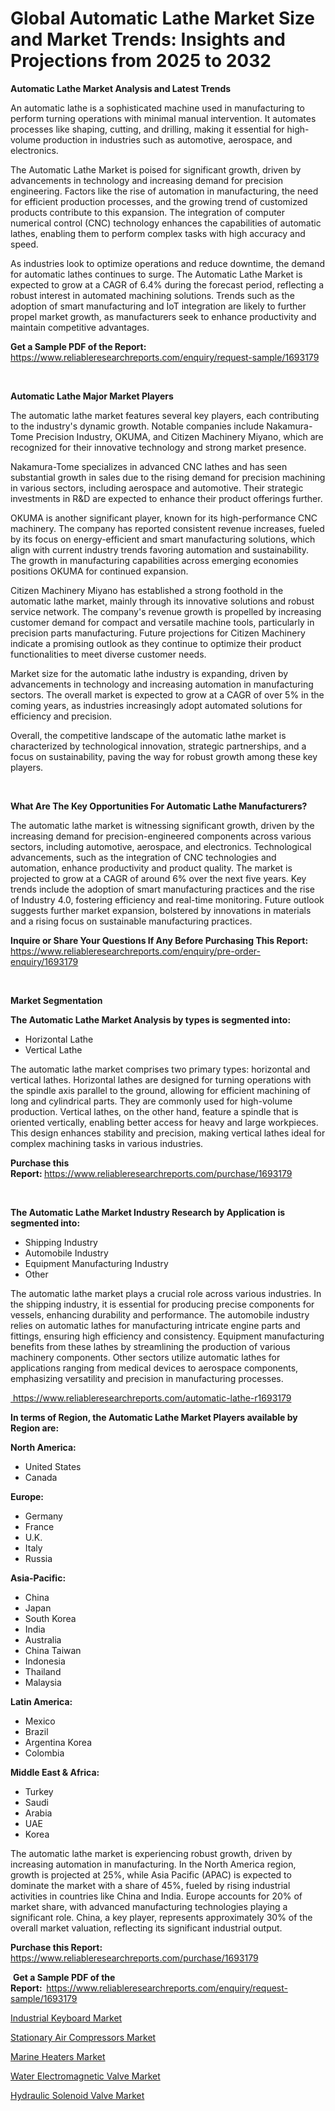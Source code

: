 <p><h1>Global Automatic Lathe Market Size and Market Trends: Insights and Projections from 2025 to 2032</h1></p><p><strong>Automatic Lathe Market Analysis and Latest Trends</strong></p>
<p><p>An automatic lathe is a sophisticated machine used in manufacturing to perform turning operations with minimal manual intervention. It automates processes like shaping, cutting, and drilling, making it essential for high-volume production in industries such as automotive, aerospace, and electronics.</p><p>The Automatic Lathe Market is poised for significant growth, driven by advancements in technology and increasing demand for precision engineering. Factors like the rise of automation in manufacturing, the need for efficient production processes, and the growing trend of customized products contribute to this expansion. The integration of computer numerical control (CNC) technology enhances the capabilities of automatic lathes, enabling them to perform complex tasks with high accuracy and speed.</p><p>As industries look to optimize operations and reduce downtime, the demand for automatic lathes continues to surge. The Automatic Lathe Market is expected to grow at a CAGR of 6.4% during the forecast period, reflecting a robust interest in automated machining solutions. Trends such as the adoption of smart manufacturing and IoT integration are likely to further propel market growth, as manufacturers seek to enhance productivity and maintain competitive advantages.</p></p>
<p><strong>Get a Sample PDF of the Report:&nbsp;</strong> <a href="https://www.reliableresearchreports.com/enquiry/request-sample/1693179?utm_campaign=8&utm_medium=2&utm_source=Github&utm_content=ia&utm_term=20022025&utm_id=automatic-lathe">https://www.reliableresearchreports.com/enquiry/request-sample/1693179</a></p>
<p>&nbsp;</p>
<p><strong>Automatic Lathe Major Market Players</strong></p>
<p><p>The automatic lathe market features several key players, each contributing to the industry's dynamic growth. Notable companies include Nakamura-Tome Precision Industry, OKUMA, and Citizen Machinery Miyano, which are recognized for their innovative technology and strong market presence.</p><p>Nakamura-Tome specializes in advanced CNC lathes and has seen substantial growth in sales due to the rising demand for precision machining in various sectors, including aerospace and automotive. Their strategic investments in R&D are expected to enhance their product offerings further.</p><p>OKUMA is another significant player, known for its high-performance CNC machinery. The company has reported consistent revenue increases, fueled by its focus on energy-efficient and smart manufacturing solutions, which align with current industry trends favoring automation and sustainability. The growth in manufacturing capabilities across emerging economies positions OKUMA for continued expansion.</p><p>Citizen Machinery Miyano has established a strong foothold in the automatic lathe market, mainly through its innovative solutions and robust service network. The company's revenue growth is propelled by increasing customer demand for compact and versatile machine tools, particularly in precision parts manufacturing. Future projections for Citizen Machinery indicate a promising outlook as they continue to optimize their product functionalities to meet diverse customer needs.</p><p>Market size for the automatic lathe industry is expanding, driven by advancements in technology and increasing automation in manufacturing sectors. The overall market is expected to grow at a CAGR of over 5% in the coming years, as industries increasingly adopt automated solutions for efficiency and precision.</p><p>Overall, the competitive landscape of the automatic lathe market is characterized by technological innovation, strategic partnerships, and a focus on sustainability, paving the way for robust growth among these key players.</p></p>
<p>&nbsp;</p>
<p><strong>What Are The Key Opportunities For Automatic Lathe Manufacturers?</strong></p>
<p><p>The automatic lathe market is witnessing significant growth, driven by the increasing demand for precision-engineered components across various sectors, including automotive, aerospace, and electronics. Technological advancements, such as the integration of CNC technologies and automation, enhance productivity and product quality. The market is projected to grow at a CAGR of around 6% over the next five years. Key trends include the adoption of smart manufacturing practices and the rise of Industry 4.0, fostering efficiency and real-time monitoring. Future outlook suggests further market expansion, bolstered by innovations in materials and a rising focus on sustainable manufacturing practices.</p></p>
<p><strong>Inquire or Share Your Questions If Any Before Purchasing This Report:</strong> <a href="https://www.reliableresearchreports.com/enquiry/pre-order-enquiry/1693179?utm_campaign=8&utm_medium=2&utm_source=Github&utm_content=ia&utm_term=20022025&utm_id=automatic-lathe">https://www.reliableresearchreports.com/enquiry/pre-order-enquiry/1693179</a></p>
<p>&nbsp;</p>
<p><strong>Market Segmentation</strong></p>
<p><strong>The Automatic Lathe Market Analysis by types is segmented into:</strong></p>
<p><ul><li>Horizontal Lathe</li><li>Vertical Lathe</li></ul></p>
<p><p>The automatic lathe market comprises two primary types: horizontal and vertical lathes. Horizontal lathes are designed for turning operations with the spindle axis parallel to the ground, allowing for efficient machining of long and cylindrical parts. They are commonly used for high-volume production. Vertical lathes, on the other hand, feature a spindle that is oriented vertically, enabling better access for heavy and large workpieces. This design enhances stability and precision, making vertical lathes ideal for complex machining tasks in various industries.</p></p>
<p><strong>Purchase this Report:&nbsp;</strong><a href="https://www.reliableresearchreports.com/purchase/1693179?utm_campaign=8&utm_medium=2&utm_source=Github&utm_content=ia&utm_term=20022025&utm_id=automatic-lathe">https://www.reliableresearchreports.com/purchase/1693179</a></p>
<p>&nbsp;</p>
<p><strong>The Automatic Lathe Market Industry Research by Application is segmented into:</strong></p>
<p><ul><li>Shipping Industry</li><li>Automobile Industry</li><li>Equipment Manufacturing Industry</li><li>Other</li></ul></p>
<p><p>The automatic lathe market plays a crucial role across various industries. In the shipping industry, it is essential for producing precise components for vessels, enhancing durability and performance. The automobile industry relies on automatic lathes for manufacturing intricate engine parts and fittings, ensuring high efficiency and consistency. Equipment manufacturing benefits from these lathes by streamlining the production of various machinery components. Other sectors utilize automatic lathes for applications ranging from medical devices to aerospace components, emphasizing versatility and precision in manufacturing processes.</p></p>
<p><a href="https://www.reliableresearchreports.com/automatic-lathe-r1693179?utm_campaign=8&utm_medium=2&utm_source=Github&utm_content=ia&utm_term=20022025&utm_id=automatic-lathe">&nbsp;https://www.reliableresearchreports.com/automatic-lathe-r1693179</a></p>
<p><strong>In terms of Region, the Automatic Lathe Market Players available by Region are:</strong></p>
<p>
    <p> <strong> North America: </strong>
        <ul>
            <li>United States</li>
            <li>Canada</li>
        </ul>
        </p> 
    <p> <strong> Europe: </strong>
        <ul>
            <li>Germany</li>
            <li>France</li>
            <li>U.K.</li>
            <li>Italy</li>
            <li>Russia</li>
        </ul>
        </p> 
    <p> <strong> Asia-Pacific: </strong>
        <ul>
            <li>China</li>
            <li>Japan</li>
            <li>South Korea</li>
            <li>India</li>
            <li>Australia</li>
            <li>China Taiwan</li>
            <li>Indonesia</li>
            <li>Thailand</li>
            <li>Malaysia</li>
        </ul>
        </p> 
    <p> <strong> Latin America: </strong>
        <ul>
            <li>Mexico</li>
            <li>Brazil</li>
            <li>Argentina Korea</li>
            <li>Colombia</li>
        </ul>
        </p> 
    <p> <strong> Middle East & Africa: </strong>
        <ul>
            <li>Turkey</li>
            <li>Saudi</li>
            <li>Arabia</li>
            <li>UAE</li>
            <li>Korea</li>
        </ul>
    </p>
    </p>
<p><p>The automatic lathe market is experiencing robust growth, driven by increasing automation in manufacturing. In the North America region, growth is projected at 25%, while Asia Pacific (APAC) is expected to dominate the market with a share of 45%, fueled by rising industrial activities in countries like China and India. Europe accounts for 20% of market share, with advanced manufacturing technologies playing a significant role. China, a key player, represents approximately 30% of the overall market valuation, reflecting its significant industrial output.</p></p>
<p><strong>Purchase this Report: </strong><a href="https://www.reliableresearchreports.com/purchase/1693179?utm_campaign=8&utm_medium=2&utm_source=Github&utm_content=ia&utm_term=20022025&utm_id=automatic-lathe">https://www.reliableresearchreports.com/purchase/1693179</a></p>
<p>&nbsp;<strong>Get a Sample PDF of the Report:&nbsp;&nbsp;</strong><a href="https://www.reliableresearchreports.com/enquiry/request-sample/1693179?utm_campaign=8&utm_medium=2&utm_source=Github&utm_content=ia&utm_term=20022025&utm_id=automatic-lathe">https://www.reliableresearchreports.com/enquiry/request-sample/1693179</a></p>
<p><strong></strong></p>
<p><p><a href="https://github.com/dingharhouma/Market-Research-Report-List-1/blob/main/industrial-keyboard-market.md?utm_campaign=8&utm_medium=2&utm_source=Github&utm_content=ia&utm_term=20022025&utm_id=automatic-lathe">Industrial Keyboard Market</a></p><p><a href="https://github.com/kaqiewan/Market-Research-Report-List-1/blob/main/stationary-air-compressors-market.md?utm_campaign=8&utm_medium=2&utm_source=Github&utm_content=ia&utm_term=20022025&utm_id=automatic-lathe">Stationary Air Compressors Market</a></p><p><a href="https://github.com/taxyevgwlle/Market-Research-Report-List-1/blob/main/marine-heaters-market.md?utm_campaign=8&utm_medium=2&utm_source=Github&utm_content=ia&utm_term=20022025&utm_id=automatic-lathe">Marine Heaters Market</a></p><p><a href="https://github.com/ezahdyre/Market-Research-Report-List-1/blob/main/water-electromagnetic-valve-market.md?utm_campaign=8&utm_medium=2&utm_source=Github&utm_content=ia&utm_term=20022025&utm_id=automatic-lathe">Water Electromagnetic Valve Market</a></p><p><a href="https://github.com/verikaahova/Market-Research-Report-List-1/blob/main/hydraulic-solenoid-valve-market.md?utm_campaign=8&utm_medium=2&utm_source=Github&utm_content=ia&utm_term=20022025&utm_id=automatic-lathe">Hydraulic Solenoid Valve Market</a></p></p>